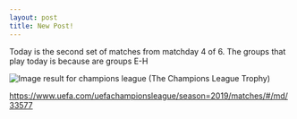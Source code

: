 ```yaml
---
layout: post
title: New Post!
---
```


Today is the second set of matches from matchday 4 of 6. The groups that play today is because are groups E-H 

<img src="https://c1.staticflickr.com/8/7061/6896933019_c904df261b_b.jpg" alt="Image result for champions league"/>
(The Champions League Trophy)


https://www.uefa.com/uefachampionsleague/season=2019/matches/#/md/33577
